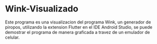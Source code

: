 # Wink-Visualizado

Este programa es una visualizacion del programa Wink, un generador de piropos, utilizando la extension Flutter en el IDE Android Studio, se puede demostrar el programa de manera graficada a travez de un emulador de celular.
